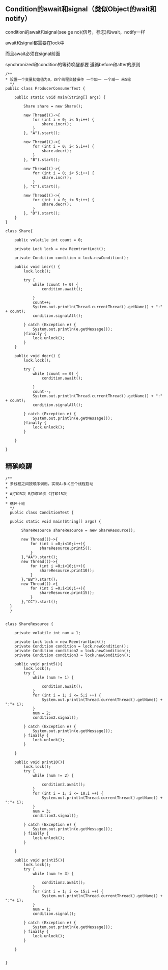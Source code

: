 Condition的await和signal（类似Object的wait和notify）
---

condition的await和signal(see ge no)(信号，标志)和wait，notify一样

await和signal都需要在lock中

而且await必须在signal前面

synchronized和condition的等待唤醒都要   遵循before和after的原则


    /**
    * 设置一个变量初始值为0，四个线程交替操作 一个加一 一个减一 来5轮
      */
    public class ProducerConsumerTest {
    
        public static void main(String[] args) {
    
            Share share = new Share();
     
            new Thread(()->{
                for (int i = 0; i< 5;i++) {
                    share.incr();
                }
            }, "A").start();
    
            new Thread(()->{
                for (int i = 0; i< 5;i++) {
                    share.decr();
                }
            }, "B").start();
    
            new Thread(()->{
                for (int i = 0; i< 5;i++) {
                    share.incr();
                }
            }, "C").start();
    
            new Thread(()->{
                for (int i = 0; i< 5;i++) {
                    share.decr();
                }
            }, "D").start();
        }
    }
    
    class Share{
    
        public volatile int count = 0;
    
        private Lock lock = new ReentrantLock();
    
        private Condition condition = lock.newCondition();
    
        public void incr() {
            lock.lock();
    
            try {
                while (count != 0) {
                    condition.await();
    
                }
                count++;
                System.out.println(Thread.currentThread().getName() + ":" + count);
                condition.signalAll();
    
            } catch (Exception e) {
                System.out.println(e.getMessage());
            }finally {
                lock.unlock();
            }
        }
    
        public void decr() {
            lock.lock();
    
            try {
                while (count == 0) {
                    condition.await();
    
                }
                count--;
                System.out.println(Thread.currentThread().getName() + ":" + count);
                condition.signalAll();
    
            } catch (Exception e) {
                System.out.println(e.getMessage());
            }finally {
                lock.unlock();
            }
    
        }
    
    }



精确唤醒
---

    /**
    * 多线程之间按顺序调用，实现A-B-C三个线程启动
    *
    * A打印5次 B打印10次 C打印15次
    *
    * 循环十轮
      */
      public class ConditionTest {
    
      public static void main(String[] args) {
    
           ShareResource shareResource = new ShareResource();
    
           new Thread(()->{
               for (int i =0;i<10;i++){
                   shareResource.print5();
               }
           },"AA").start();
           new Thread(()->{
               for (int i =0;i<10;i++){
                   shareResource.print10();
               }
           },"BB").start();
           new Thread(()->{
               for (int i =0;i<10;i++){
                   shareResource.print15();
               }
           },"CC").start();
      }
      }
    
    
    class ShareResource {
    
        private volatile int num = 1;
    
        private Lock lock = new ReentrantLock();
        private Condition condition = lock.newCondition();
        private Condition condition2 = lock.newCondition();
        private Condition condition3 = lock.newCondition();
    
        public void print5(){
            lock.lock();
            try {
                while (num != 1) {
    
                    condition.await();
                }
                for (int i = 1; i <= 5;i ++) {
                    System.out.println(Thread.currentThread().getName() + ":"+ i);
                }
                num = 2;
                condition2.signal();
    
            } catch (Exception e) {
                System.out.println(e.getMessage());
            } finally {
                lock.unlock();
            }
    
        }
    
        public void print10(){
            lock.lock();
            try {
                while (num != 2) {
    
                    condition2.await();
                }
                for (int i = 1; i <= 10;i ++) {
                    System.out.println(Thread.currentThread().getName() + ":"+ i);
                }
                num = 3;
                condition3.signal();
    
            } catch (Exception e) {
                System.out.println(e.getMessage());
            } finally {
                lock.unlock();
            }
    
        }
    
        public void print15(){
            lock.lock();
            try {
                while (num != 3) {
    
                    condition3.await();
                }
                for (int i = 1; i <= 15;i ++) {
                    System.out.println(Thread.currentThread().getName() + ":"+ i);
                }
                num = 1;
                condition.signal();
    
            } catch (Exception e) {
                System.out.println(e.getMessage());
            } finally {
                lock.unlock();
            }
    
        }
    
    
    }